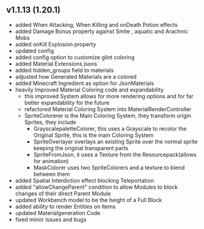 ## v1.1.13 (1.20.1)
- added When Attacking, When Killing and onDeath Potion effects
- added Damage Bonus property against Smite , aquatic and Arachnic Mobs
- added onKill Explosion property
- updated config
- added config option to customize glint coloring
- added Material Extensions jsons
- added hidden_groups field to materials
- adjusted how Generated Materials are a colored
- added Minecraft Ingredient as option for JsonMaterials
- heavily Improved Material Coloring code and expandability
  - this improved System allows for more rendering options and for far better expandability for the future 
  - refactored Material Coloring System into MaterialRenderController
  - SpriteColorerer is the Main Coloring System, they transform origin Sprites, they include
    - GrayscalepaletteColorer, this uses a Grayscale to recolor the Original Sprite, this is the main Coloring System
    - SpriteOverlayer overlays an existing Sprite over the normal sprite keeping the original transparent parts
    - SpriteFromJson, it uses a Texture from the Resourcepack(allows for animation)
    - MaskColorer uses two SpriteColorers and a texture to blend between them 
- added Spatial Interdiction effect blocking Teleportation
- added "allowChangeParent" condition to allow Modules to block changes of their direct Parent Module
- updated Workbench model to be the height of a Full Block
- added ability to render Entities on Items
- updated Materialgeneration Code
- fixed minor issues and bugs